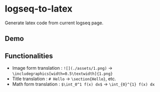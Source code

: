 # logseq-to-latex

Generate latex code from current logseq page.

## Demo



## Functionalities

- Image form translation : `![](./assets/1.png)` -> `\includegraphics[width=0.5\textwidth]{1.png}`
- Title translation : `# Hello` -> `\section{Hello}`, etc.
- Math form translation : `$\int_0^1 f(x) dx$` -> `\int_{0}^{1} f(x) dx`
